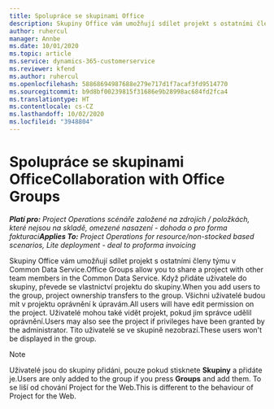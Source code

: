 ```yaml
---
title: Spolupráce se skupinami Office
description: Skupiny Office vám umožňují sdílet projekt s ostatními členy týmu v rámci Common Data Service.
author: ruhercul
manager: Annbe
ms.date: 10/01/2020
ms.topic: article
ms.service: dynamics-365-customerservice
ms.reviewer: kfend
ms.author: ruhercul
ms.openlocfilehash: 58868694987688e279e717d1f7acaf3fd9514770
ms.sourcegitcommit: b9d8bf00239815f31686e9b28998ac684fd2fca4
ms.translationtype: HT
ms.contentlocale: cs-CZ
ms.lasthandoff: 10/02/2020
ms.locfileid: "3948804"
---
```

# <a name="collaboration-with-office-groups"></a><span data-ttu-id="0ccf1-103">Spolupráce se skupinami Office</span><span class="sxs-lookup"><span data-stu-id="0ccf1-103">Collaboration with Office Groups</span></span>

<span data-ttu-id="0ccf1-104">_**Platí pro:** Project Operations scénáře založené na zdrojích / položkách, které nejsou na skladě, omezené nasazení - dohoda o pro forma fakturaci_</span><span class="sxs-lookup"><span data-stu-id="0ccf1-104">_**Applies To:** Project Operations for resource/non-stocked based scenarios, Lite deployment - deal to proforma invoicing_</span></span>

<span data-ttu-id="0ccf1-105">Skupiny Office vám umožňují sdílet projekt s ostatními členy týmu v Common Data Service.</span><span class="sxs-lookup"><span data-stu-id="0ccf1-105">Office Groups allow you to share a project with other team members in the Common Data Service.</span></span> <span data-ttu-id="0ccf1-106">Když přidáte uživatele do skupiny, převede se vlastnictví projektu do skupiny.</span><span class="sxs-lookup"><span data-stu-id="0ccf1-106">When you add users to the group, project ownership transfers to the group.</span></span> <span data-ttu-id="0ccf1-107">Všichni uživatelé budou mít v projektu oprávnění k úpravám.</span><span class="sxs-lookup"><span data-stu-id="0ccf1-107">All users will have edit permission on the project.</span></span> <span data-ttu-id="0ccf1-108">Uživatelé mohou také vidět projekt, pokud jim správce udělil oprávnění.</span><span class="sxs-lookup"><span data-stu-id="0ccf1-108">Users may also see the project if privileges have been granted by the administrator.</span></span> <span data-ttu-id="0ccf1-109">Tito uživatelé se ve skupině nezobrazí.</span><span class="sxs-lookup"><span data-stu-id="0ccf1-109">These users won't be displayed in the group.</span></span>

> [!NOTE] 
> <span data-ttu-id="0ccf1-110">Uživatelé jsou do skupiny přidáni, pouze pokud stisknete **Skupiny** a přidáte je.</span><span class="sxs-lookup"><span data-stu-id="0ccf1-110">Users are only added to the group if you press **Groups** and add them.</span></span> <span data-ttu-id="0ccf1-111">To se liší od chování Project for the Web.</span><span class="sxs-lookup"><span data-stu-id="0ccf1-111">This is different to the behaviour of Project for the Web.</span></span> 

